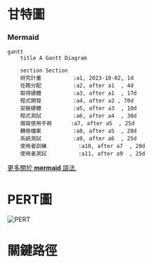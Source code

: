 # 甘特圖
### Mermaid
```mermaid
gantt
    title A Gantt Diagram

    section Section
    研究計畫          :a1, 2023-10-02, 1d
    任務分配          :a2, after a1  , 4d
    取得硬體          :a3, after a1  , 17d
    程式開發          :a4, after a2 , 70d
    安裝硬體          :a5, after a3  , 10d
    程式測試          :a6, after a4  , 30d
    撰寫使用手冊      :a7, after a5  , 25d
    轉換檔案          :a8, after a5  , 20d
    系統測試          :a9, after a6  , 25d
    使用者訓練          :a10, after a7  , 20d
    使用者測試          :a11, after a9  , 25d

```
[更多關於 **mermaid** 語法 <i class="fa fa-external-link"></i>](http://mermaid-js.github.io/mermaid)
&nbsp;
&nbsp;

# PERT圖
![PERT](hw2_PERT圖.png "PERT圖")

# 關鍵路徑
